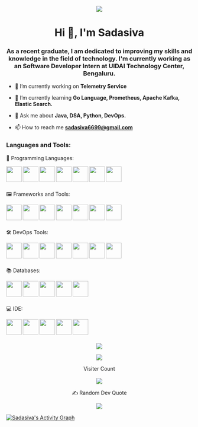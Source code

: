 <p align="center"><img  width=auto height=auto frameBorder="0" src="https://media.giphy.com/media/v1.Y2lkPTc5MGI3NjExdDcxeWY4M2I3MWIza25neWwzNGpuOWwyZnpka3piNWhwODMzYW96eSZlcD12MV9pbnRlcm5hbF9naWZfYnlfaWQmY3Q9Zw/dXQvCu6QoD8aVtskMb/giphy.gif" width=100%> </p>

<h1 align="center">Hi 👋, I'm Sadasiva</h1>
<h3 align="center">As a recent graduate, I am dedicated to improving my skills and knowledge in the field of technology. I'm currently working as an Software Developer Intern at UIDAI Technology Center, Bengaluru. </h3> 

- 🔭 I’m currently working on **Telemetry Service**

- 🌱 I’m currently learning **Go Language, Prometheus, Apache Kafka, Elastic Search.**

- 💬 Ask me about **Java, DSA, Python, DevOps.**

- 📫 How to reach me **sadasiva6699@gmail.com**

<h3 align="left">Languages and Tools:</h3>

📝  Programming Languages:

  <img height="42px" align="left" src="https://icon.icepanel.io/Technology/svg/C.svg" />
  <img height="42px" align="left" src="https://icon.icepanel.io/Technology/svg/C%2B%2B-%28CPlusPlus%29.svg" />
  <img height="42px" align="left" src="https://icon.icepanel.io/Technology/svg/Java.svg" />
  <img height="42px" align="left" src="https://icon.icepanel.io/Technology/svg/Go.svg" />
  <img height="42px" align="left" src="https://icon.icepanel.io/Technology/svg/Python.svg" />
  <img height="42px" align="left" src="https://icon.icepanel.io/Technology/svg/JavaScript.svg" />
  <img height="42px" align="left" src="https://icon.icepanel.io/Technology/svg/The-Algorithms.svg" />
<br/>
<br/>
<br/>

🖼️  Frameworks and Tools:

<img height="42px" align="left" src="https://icon.icepanel.io/Technology/svg/React.svg" />
<img height="42px" align="left" src="https://icon.icepanel.io/Technology/svg/Redux.svg" />
<img height="42px" align="left" src="https://icon.icepanel.io/Technology/svg/Node.js.svg" />
<img height="42px" align="left" src="https://icon.icepanel.io/Technology/png-shadow-512/Socket.io.png" />
<img height="42px" align="left" src="https://icon.icepanel.io/Technology/svg/Spring.svg" />
<img height="42px" align="left" src="https://icon.icepanel.io/Technology/svg/Tailwind-CSS.svg" />
<img height="42px" align="left" src="https://icon.icepanel.io/Technology/svg/Postman.svg" />
<br/>
<br/>
<br/>

🛠️  DevOps Tools:

<img height="42px" align="left" src="https://icon.icepanel.io/Technology/svg/Git.svg" />
<img height="42px" align="left" src="https://icon.icepanel.io/Technology/svg/Docker.svg" />
<img height="42px" align="left" src="https://icon.icepanel.io/Technology/svg/Kubernetes.svg" />
<img height="42px" align="left" src="https://icon.icepanel.io/Technology/svg/Prometheus.svg" />
<img height="42px" align="left" src="https://icon.icepanel.io/Technology/svg/Grafana.svg" />
<img height="42px" align="left" src="https://icon.icepanel.io/Technology/svg/Jenkins.svg" />
<img height="42px" align="left" src="https://icon.icepanel.io/Technology/png-shadow-512/Apache-Kafka.png" />
<br/>
<br/>
<br/>

📚  Databases:

<img height="42px" align="left" src="https://icon.icepanel.io/Technology/svg/Firebase.svg" />
<img height="42px" align="left" src="https://icon.icepanel.io/Technology/svg/MongoDB.svg" />
<img height="42px" align="left" src="https://icon.icepanel.io/Technology/svg/Redis.svg" />
<img height="42px" align="left" src="https://icon.icepanel.io/Technology/svg/PostgresSQL.svg" />
<img height="42px" align="left" src="https://icon.icepanel.io/Technology/svg/Figma.svg" />
<br/>
<br/>
<br/>

💻  IDE:

<img height="42px" align="left" src="https://icon.icepanel.io/Technology/svg/Vim.svg" />
<img height="42px" align="left" src="https://icon.icepanel.io/Technology/svg/Visual-Studio-Code-%28VS-Code%29.svg" />
<img height="42px" align="left" src="https://icon.icepanel.io/Technology/svg/IntelliJ-IDEA.svg" />
<img height="42px" align="left" src="https://icon.icepanel.io/Technology/png-shadow-512/Eclipse-IDE.png" />
<img height="42px" align="left" src="https://icon.icepanel.io/Technology/svg/Android-Studio.svg" />
<br/>
<br/>
<br/>

<p align="center">
<img src="https://github-readme-streak-stats.herokuapp.com/?user=sadasiva111&theme=gotham&hide_border=false" /><br/>

</p>
<p align="center">
<img src="https://github-readme-stats.vercel.app/api/wakatime?username=sadasiva111&layout=compact&theme=midnight-purple&range=all_time"/>
</p>

</p>
<p align="center">
  Visiter Count <br/> <br/>
<img src="https://profile-counter.glitch.me/sadasiva111/count.svg" />
</p>

<p align="center">
✍️ Random Dev Quote
</p>
<p align="center">
<img src="https://quotes-github-readme.vercel.app/api?type=horizontal&theme=merko"/>
</p>

<a href="https://github.com/sadasiva111/github-readme-activity-graph"><img alt="Sadasiva's Activity Graph" src="https://github-readme-activity-graph.vercel.app/graph/?username=sadasiva111&theme=merko&hide_border=true"/></a>
 
<!--START_SECTION:waka-->
<!--END_SECTION:waka-->
